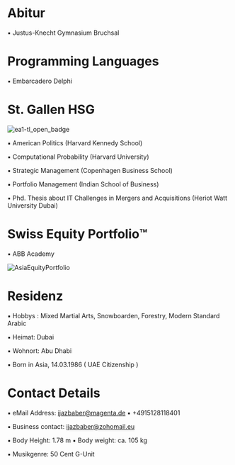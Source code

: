 # Abitur

▪︎ Justus-Knecht Gymnasium Bruchsal

# Programming Languages 

▪︎ Embarcadero Delphi 

# St. Gallen HSG 

![ea1-tl_open_badge](https://user-images.githubusercontent.com/95079463/151658291-bc2de3cf-efd4-4f38-bf4a-dde187391570.png)

▪︎ American Politics (Harvard Kennedy School)

▪︎ Computational Probability (Harvard University)

▪︎ Strategic Management (Copenhagen Business School)

▪︎ Portfolio Management (Indian School of Business)

▪︎ Phd. Thesis about IT Challenges in Mergers and Acquisitions (Heriot Watt University Dubai)

# Swiss Equity Portfolio™️

▪︎ ABB Academy

![AsiaEquityPortfolio](https://user-images.githubusercontent.com/95079463/159331224-93a982f9-8be8-4683-8809-6ec3f574202e.png)

# Residenz 

▪︎ Hobbys : Mixed Martial Arts, Snowboarden, Forestry, Modern Standard Arabic

▪︎ Heimat: Dubai 

▪︎ Wohnort: Abu Dhabi 

▪︎ Born in Asia, 14.03.1986  ( UAE Citizenship )

# Contact Details 

▪︎ eMail Address: ijazbaber@magenta.de ▪︎ +4915128118401

▪︎ Business contact: ijazbaber@zohomail.eu

▪︎ Body Height: 1.78 m ▪︎ Body weight: ca. 105 kg 

▪︎ Musikgenre: 50 Cent G-Unit 






